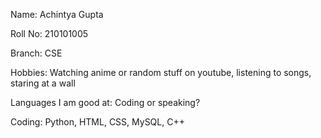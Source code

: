 Name: Achintya Gupta  

Roll No: 210101005  

Branch: CSE  

Hobbies: Watching anime or random stuff on youtube, listening to songs, staring at a wall  

Languages I am good at: Coding or speaking?  

Coding: Python, HTML, CSS, MySQL, C++  


